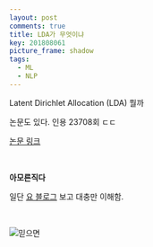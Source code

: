 ```yaml
---
layout: post
comments: true
title: LDA가 무엇이냐
key: 201808061
picture_frame: shadow
tags:
  - ML
  - NLP
---
```


Latent Dirichlet Allocation (LDA) 뭘까

<!--more-->

논문도 있다. 인용 ‎23708회 ㄷㄷ

[논문 링크](http://delivery.acm.org/10.1145/950000/944937/3-993-blei.pdf?ip=143.248.242.199&id=944937&acc=OPEN&key=0EC22F8658578FE1%2E7500FBAD1E9579D9%2E4D4702B0C3E38B35%2E6D218144511F3437&__acm__=1533546683_ec4e0e5c9ea38aaacf7b8d563467672f)

<br>

**아모른직다**

일단 [요 블로그](https://ratsgo.github.io/from%20frequency%20to%20semantics/2017/06/01/LDA/) 보고 대충만 이해함.

<br>

![믿으면](https://raw.githubusercontent.com/q0115643/my_blog/master/assets/images/zzal/believe/1.jpg)

